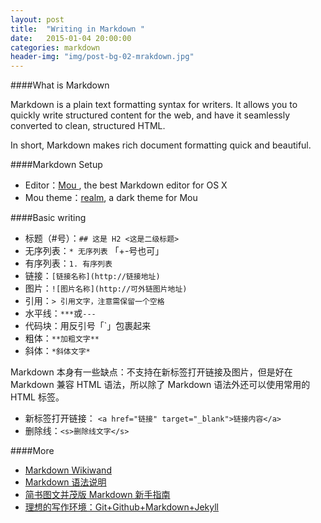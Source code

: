 ```yaml
---
layout: post
title:  "Writing in Markdown "
date:   2015-01-04 20:00:00
categories: markdown
header-img: "img/post-bg-02-mrakdown.jpg"
---
```


####What is Markdown

Markdown is a plain text formatting syntax for writers. It allows you to quickly write structured content for the web, and have it seamlessly converted to clean, structured HTML.

In short, Markdown makes rich document formatting quick and beautiful.

####Markdown Setup

- Editor：<a href="http://25.io/mou/" target="_blank">Mou </a>, the best Markdown editor for OS X
- Mou theme：<a href="https://github.com/zhf/realm-theme" target="_blank">realm</a>, a dark theme for Mou

####Basic writing

- 标题（#号）：`## 这是 H2 <这是二级标题>`
- 无序列表：`* 无序列表` 「+-号也可」
- 有序列表：`1. 有序列表 `
- 链接：`[链接名称](http://链接地址)`
- 图片：`![图片名称](http://可外链图片地址)`
- 引用：` > 引用文字，注意需保留一个空格 `
- 水平线：`***`或`---`
- 代码块：用反引号「`」包裹起来
- 粗体：`**加粗文字**`
- 斜体：`*斜体文字*`

Markdown 本身有一些缺点：不支持在新标签打开链接及图片，但是好在 Markdown 兼容 HTML 语法，所以除了 Markdown 语法外还可以使用常用的 HTML 标签。

- 新标签打开链接： `<a href="链接" target="_blank">链接内容</a>` 
- 删除线：`<s>删除线文字</s>`


####More


- <a href="http://www.wikiwand.com/zh/Markdown" target="_blank">Markdown Wikiwand</a>
- <a href="http://wowubuntu.com/markdown/" target="_blank">Markdown 语法说明</a>
- <a href="http://www.jianshu.com/p/q81RER" target="_blank">简书图文并茂版 Markdown 新手指南</a>
- <a href="http://www.yangzhiping.com/tech/writing-space.html" target="_blank">理想的写作环境：Git+Github+Markdown+Jekyll</a>




